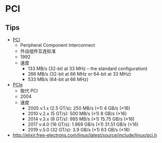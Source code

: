 # PCI

## Tips
* [PCI](https://en.wikipedia.org/wiki/Conventional_PCI)
  * Peripheral Component Interconnect
  * 外设组件互连标准
  * 1992
  * 速度
    * 133 MB/s (32-bit at 33 MHz – the standard configuration)
    * 266 MB/s (32-bit at 66 MHz or 64-bit at 33 MHz)
    * 533 MB/s (64-bit at 66 MHz)
* [PCIe](https://en.wikipedia.org/wiki/PCI_Express)
  * 取代 PCI
  * 2004
  * 速度
    * 2005 v.1.x (2.5 GT/s):  250 MB/s (×1)   4 GB/s (×16)
    * 2010 v.2.x (5 GT/s):    500 MB/s (×1)   8 GB/s (×16)
    * 2014 v.3.x (8 GT/s):    985 MB/s (×1)   15.75 GB/s (×16)
    * 2017 v.4.0 (16 GT/s):   1.969 GB/s (×1) 31.51 GB/s (×16)
    * 2019 v.5.0 (32 GT/s):   3.9 GB/s (×1)   63 GB/s (×16)
* http://elixir.free-electrons.com/linux/latest/source/include/linux/pci.h




